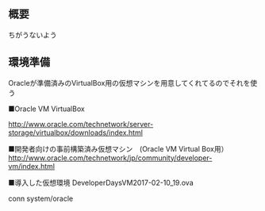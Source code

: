 ## 概要
ちがうないよう

## 環境準備
Oracleが準備済みのVirtualBox用の仮想マシンを用意してくれてるのでそれを使う

■Oracle VM VirtualBox

http://www.oracle.com/technetwork/server-storage/virtualbox/downloads/index.html

■開発者向けの事前構築済み仮想マシン　(Oracle VM Virtual Box用）
http://www.oracle.com/technetwork/jp/community/developer-vm/index.html

■導入した仮想環境
DeveloperDaysVM2017-02-10_19.ova

conn system/oracle
